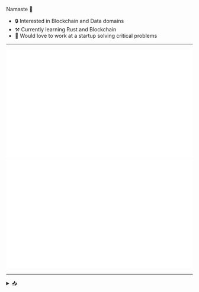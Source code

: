 Namaste 🙏

- 🔒 Interested in Blockchain and Data domains
- ⚒️ Currently learning Rust and Blockchain
- 💞️ Would love to work at a startup solving critical problems

<!--🌱 Work is Life -->

---

![](https://raw.githubusercontent.com/nihalxkumar/github-stats/master/generated/overview.svg#gh-dark-mode-only)
![](https://raw.githubusercontent.com/nihalxkumar/github-stats/master/generated/languages.svg#gh-dark-mode-only)

---

<details>
   <summary>📥</summary>

  Matrix: @nihalxkumar:matrix.org
  
  Discord: @nihalxkumar

  Mail: contact [at] nihalxkumar.tech
  

</details>
